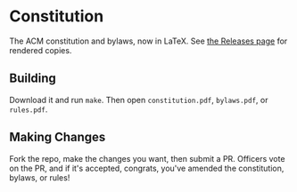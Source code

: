 # Constitution

The ACM constitution and bylaws, now in LaTeX.
See [the Releases page](https://github.com/acmumn/constitution/releases) for rendered copies.

## Building

Download it and run `make`.
Then open `constitution.pdf`, `bylaws.pdf`, or `rules.pdf`.

## Making Changes

Fork the repo, make the changes you want, then submit a PR.
Officers vote on the PR, and if it's accepted, congrats, you've amended the constitution, bylaws, or rules!

